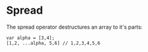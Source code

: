 # Spread

The spread operator destructures an array to it's parts:

```
var alpha = [3,4];
[1,2, ...alpha, 5,6] // 1,2,3,4,5,6
```



